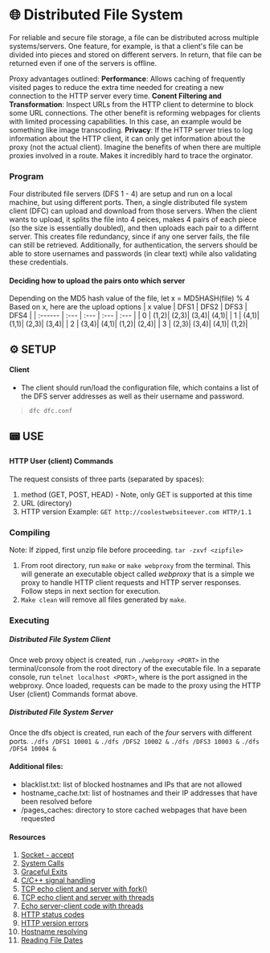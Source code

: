 # 🌐 Distributed File System
For reliable and secure file storage, a file can be distributed across multiple systems/servers. One feature, for example, is that a client's file can be divided into pieces and stored on different servers. In return, that file can be returned even if one of the servers is offline.

Proxy advantages outlined:
  **Performance**: Allows caching of frequently visited pages to reduce the extra time needed for creating a new connection to the HTTP server every time.
  **Conent Filtering and Transformation**: Inspect URLs from the HTTP client to determine to block some URL connections. The other benefit is reforming webpages for clients with limited processing capabilities. In this case, an example would be something like image transcoding.
  **Privacy**: If the HTTP server tries to log information about the HTTP client, it can only get information about the proxy (not the actual client). Imagine the benefits of when there are multiple proxies involved in a route. Makes it incredibly hard to trace the orginator.

### Program
Four distributed file servers (DFS 1 - 4) are setup and run on a local machine, but using different ports. Then, a single distributed file system client (DFC) can upload and download from those servers. When the client wants to upload, it splits the file into 4 peices, makes 4 pairs of each piece (so the size is essentially doubled), and then uploads each pair to a differnt server. This creates file redundancy, since if any one server fails, the file can still be retrieved. Additionally, for authentication, the servers should be able to store usernames and passwords (in clear text) while also validating these credentials. 

#### Deciding how to upload the pairs onto which server
Depending on the MD5 hash value of the file, let x = MD5HASH(file) % 4
Based on x, here are the upload options
| x value | DFS1 | DFS2 | DFS3 | DFS4 |
| :------ | :--- | :--- | :--- | :--- |
| 0       | (1,2)| (2,3)| (3,4)| (4,1)|
| 1       | (4,1)| (1,1)| (2,3)| (3,4)|
| 2       | (3,4)| (4,1)| (1,2)| (2,4)|
| 3       | (2,3)| (3,4)| (4,1)| (1,2)|

## ⚙️ SETUP
#### Client
  - The client should run/load the configuration file, which contains a list of the DFS server addresses as well as their username and password.
  > `dfc dfc.conf` 

## 📟 USE
#### HTTP User (client) Commands
The request consists of three parts (separated by spaces):
1. method (GET, POST, HEAD) - Note, only GET is supported at this time
2. URL (directory)
3. HTTP version
Example: `GET http://coolestwebsiteever.com HTTP/1.1`

### Compiling
  Note: If zipped, first unzip file before proceeding. `tar -zxvf <zipfile>`
  1. From root directory, run `make` or `make webproxy` from the terminal. This will generate an executable object called *webproxy* that is a simple we proxy to handle HTTP client requests and HTTP server responses. Follow steps in next section for execution.
  2. `Make clean` will remove all files generated by `make`.

### Executing
  ##### Distributed File System Client
  Once web proxy object is created, run `./webproxy <PORT>` in the terminal/console from the root directory of the executable file. In a separate console, run `telnet localhost <PORT>`, where *<PORT>* is the port assigned in the webproxy. Once loaded, requests can be made to the proxy using the HTTP User (client) Commands format above.

  ##### Distributed File System Server
  Once the dfs object is created, run each of the *four* servers with different ports.
  `./dfs /DFS1 10001 &`
  `./dfs /DFS2 10002 &`
  `./dfs /DFS3 10003 &`
  `./dfs /DFS4 10004 &`

#### Additional files:
  - blacklist.txt: list of blocked hostnames and IPs that are not allowed
  - hostname_cache.txt: list of hostnames and their IP addresses that have been resolved before
  - /pages_caches: directory to store cached webpages that have been requested

#### Resources
1. [Socket - accept](https://man7.org/linux/man-pages/man2/accept.2.html)
2. [System Calls](http://codewiki.wikidot.com/c:system-calls:open)
3. [Graceful Exits](https://www.systutorials.com/catching-the-signal-sent-by-kill-in-c-on-linux/)
4. [C/C++ signal handling](http://www.yolinux.com/TUTORIALS/C++Signals.html)
5. [TCP echo client and server with fork()](http://www.cs.dartmouth.edu/~campbell/cs50/socketprogramming.html)
6. [TCP echo client and server with threads](http://www.binarytides.com/server-client-example-c-sockets-linux/)
7. [Echo server-client code with threads](http://www.csc.villanova.edu/~mdamian/sockets/echoC.htm)
8. [HTTP status codes](https://en.wikipedia.org/wiki/List_of_HTTP_status_codes)
9. [HTTP version errors](https://www.w3.org/Protocols/rfc2616/rfc2616-sec5.html#sec5.1)
10. [Hostname resolving](https://www.binarytides.com/hostname-to-ip-address-c-sockets-linux/)
11. [Reading File Dates](https://c-for-dummies.com/blog/?p=3004)

<!-- CREATE PDF FROM MARKDOWN -->
<!-- md2pdf README.md --highlight-style atom-one-dark --pdf-options '{ "format": "Letter", "margin": "20mm", "printBackground": true }' -->

<!-- CREATE ZIP FILE -->
<!-- tar -czvf jomi3524_PA3.tar.gz jomi3524_PA3 -->